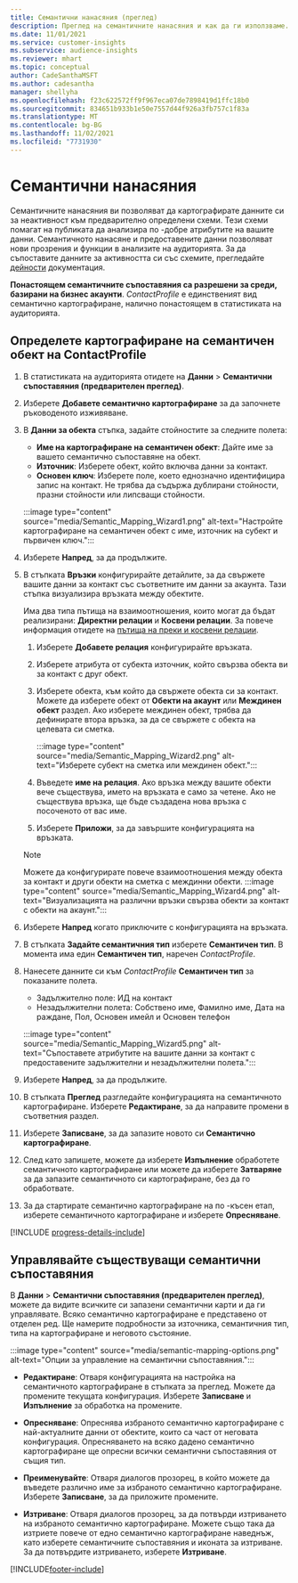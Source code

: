 ```yaml
---
title: Семантични нанасяния (преглед)
description: Преглед на семантичните нанасяния и как да ги използваме.
ms.date: 11/01/2021
ms.service: customer-insights
ms.subservice: audience-insights
ms.reviewer: mhart
ms.topic: conceptual
author: CadeSanthaMSFT
ms.author: cadesantha
manager: shellyha
ms.openlocfilehash: f23c622572ff9f967eca07de7898419d1ffc18b0
ms.sourcegitcommit: 834651b933b1e50e7557d44f926a3fb757c1f83a
ms.translationtype: MT
ms.contentlocale: bg-BG
ms.lasthandoff: 11/02/2021
ms.locfileid: "7731930"
---
```

# <a name="semantic-mappings"></a>Семантични нанасяния

Семантичните нанасяния ви позволяват да картографирате данните си за неактивност към предварително определени схеми. Тези схеми помагат на публиката да анализира по -добре атрибутите на вашите данни. Семантичното нанасяне и предоставените данни позволяват нови прозрения и функции в анализите на аудиторията. За да съпоставите данните за активността си със схемите, прегледайте [дейности](activities.md) документация.

**Понастоящем семантичните съпоставяния са разрешени за среди, базирани на бизнес акаунти**. *ContactProfile* е единственият вид семантично картографиране, налично понастоящем в статистиката на аудиторията.

## <a name="define-a-contactprofile-semantic-entity-mapping"></a>Определете картографиране на семантичен обект на ContactProfile

1. В статистиката на аудиторията отидете на **Данни** > **Семантични съпоставяния (предварителен преглед)**.

1. Изберете **Добавете семантично картографиране** за да започнете ръководеното изживяване.

1. В **Данни за обекта** стъпка, задайте стойностите за следните полета:

   - **Име на картографиране на семантичен обект**: Дайте име за вашето семантично съпоставяне на обект.
   - **Източник**: Изберете обект, който включва данни за контакт.
   - **Основен ключ**: Изберете поле, което еднозначно идентифицира запис на контакт. Не трябва да съдържа дублирани стойности, празни стойности или липсващи стойности.

   :::image type="content" source="media/Semantic_Mapping_Wizard1.png" alt-text="Настройте картографиране на семантичен обект с име, източник на субект и първичен ключ.":::

1. Изберете **Напред**, за да продължите.

1. В стъпката **Връзки** конфигурирайте детайлите, за да свържете вашите данни за контакт със съответните им данни за акаунта. Тази стъпка визуализира връзката между обектите.  

   Има два типа пътища на взаимоотношения, които могат да бъдат реализирани: **Директни релации** и **Косвени релации**. За повече информация отидете на [пътища на преки и косвени релации](relationships.md#relationship-paths).

   1. Изберете **Добавете релация** конфигурирайте връзката.
   1. Изберете атрибута от субекта източник, който свързва обекта ви за контакт с друг обект.
   1. Изберете обекта, към който да свържете обекта си за контакт. Можете да изберете обект от **Обекти на акаунт** или **Междинен обект** раздел. Ако изберете междинен обект, трябва да дефинирате втора връзка, за да се свържете с обекта на целевата си сметка.

      :::image type="content" source="media/Semantic_Mapping_Wizard2.png" alt-text="Изберете субект на сметка или междинен обект.":::

   1. Въведете **име на релация**. Ако връзка между вашите обекти вече съществува, името на връзката е само за четене. Ако не съществува връзка, ще бъде създадена нова връзка с посоченото от вас име.
   1. Изберете **Приложи**, за да завършите конфигурацията на връзката.

   > [!NOTE]
   > Можете да конфигурирате повече взаимоотношения между обекта за контакт и други обекти на сметка с междинни обекти.
   >  :::image type="content" source="media/Semantic_Mapping_Wizard4.png" alt-text="Визуализацията на различни връзки свързва обекти за контакт с обекти на акаунт.":::

1. Изберете **Напред** когато приключите с конфигурацията на връзката.

1. В стъпката **Задайте семантичния тип** изберете **Семантичен тип**. В момента има един **Семантичен тип**, наречен *ContactProfile*.

1. Нанесете данните си към *ContactProfile* **Семантичен тип** за показаните полета.
   - Задължително поле: ИД на контакт
   - Незадължителни полета: Собствено име, Фамилно име, Дата на раждане, Пол, Основен имейл и Основен телефон

   :::image type="content" source="media/Semantic_Mapping_Wizard5.png" alt-text="Съпоставете атрибутите на вашите данни за контакт с предоставените задължителни и незадължителни полета.":::

1. Изберете **Напред**, за да продължите.

1. В стъпката **Преглед** разгледайте конфигурацията на семантичното картографиране. Изберете **Редактиране**, за да направите промени в съответния раздел.

1. Изберете **Записване**, за да запазите новото си **Семантично картографиране**.

1. След като запишете, можете да изберете **Изпълнение** обработете семантичното картографиране или можете да изберете **Затваряне** за да запазите семантичното си картографиране, без да го обработвате.

1. За да стартирате семантично картографиране на по -късен етап, изберете семантичното картографиране и изберете **Опресняване**.

[!INCLUDE [progress-details-include](../includes/progress-details-pane.md)]

## <a name="manage-existing-semantic-mappings"></a>Управлявайте съществуващи семантични съпоставяния

В **Данни** > **Семантични съпоставяния (предварителен преглед)**, можете да видите всичките си запазени семантични карти и да ги управлявате. Всяко семантично картографиране е представено от отделен ред. Ще намерите подробности за източника, семантичния тип, типа на картографиране и неговото състояние.

:::image type="content" source="media/semantic-mapping-options.png" alt-text="Опции за управление на семантични съпоставяния.":::

- **Редактиране**: Отваря конфигурацията на настройка на семантичното картографиране в стъпката за преглед. Можете да промените текущата конфигурация. Изберете **Записване** и **Изпълнение** за обработка на промените.

- **Опресняване**: Опреснява избраното семантично картографиране с най-актуалните данни от обектите, които са част от неговата конфигурация. Опресняването на всяко дадено семантично картографиране ще опресни всички семантични съпоставяния от същия тип.

- **Преименувайте**: Отваря диалогов прозорец, в който можете да въведете различно име за избраното семантично картографиране. Изберете **Записване**, за да приложите промените.

- **Изтриване**: Отваря диалогов прозорец, за да потвърди изтриването на избраното семантично картографиране. Можете също така да изтриете повече от едно семантично картографиране наведнъж, като изберете семантичните съпоставяния и иконата за изтриване. За да потвърдите изтриването, изберете **Изтриване**.


[!INCLUDE[footer-include](../includes/footer-banner.md)]
